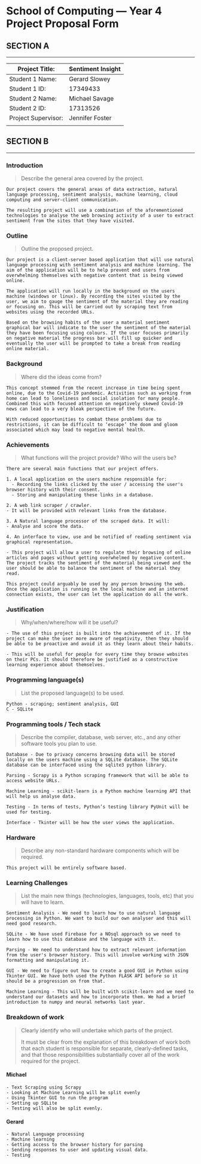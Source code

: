 # School of Computing &mdash; Year 4 Project Proposal Form


## SECTION A
---

|Project Title:       | Sentiment Insight |
|---------------------|-------------------|
|Student 1 Name:      | Gerard Slowey     |
|Student 1 ID:        | 17349433          |
|Student 2 Name:      | Michael Savage    |
|Student 2 ID:        | 17313526          |
|Project Supervisor:  | Jennifer Foster   |
|                     |                   |

## SECTION B
---

### Introduction

> Describe the general area covered by the project.

```
Our project covers the general areas of data extraction, natural language processing, sentiment analysis, machine learning, cloud computing and server-client communication. 

The resulting project will use a combination of the aforementioned technologies to analyse the web browsing activity of a user to extract sentiment from the sites that they have visited.
```
### Outline

> Outline the proposed project.

```
Our project is a client-server based application that will use natural language processing with sentiment analysis and machine learning. The aim of the application will be to help prevent end users from overwhelming themselves with negative content that is being viewed online.

The application will run locally in the background on the users machine (windows or linux). By recording the sites visited by the user, we aim to gauge the sentiment of the material they are reading or focusing on. This will be carried out by scraping text from websites using the recorded URLs.

Based on the browsing habits of the user a material sentiment graphical bar will indicate to the user the sentiment of the material they have been focusing using colours. If the user focuses primarily on negative material the progress bar will fill up quicker and eventually the user will be prompted to take a break from reading online material. 
```

### Background

> Where did the ideas come from?

```
This concept stemmed from the recent increase in time being spent online, due to the Covid-19 pandemic. Activities such as working from home can lead to loneliness and social isolation for many people. Combined this with focused attention on negatively skewed Covid-19 news can lead to a very bleak perspective of the future.

With reduced opportunities to combat these problems due to restrictions, it can be difficult to ‘escape’ the doom and gloom associated which may lead to negative mental health.
```

### Achievements

> What functions will the project provide? Who will the users be?

```
There are several main functions that our project offers.

1. A local application on the users machine responsible for:
  - Recording the links clicked by the user / accessing the user's browser history with their consent.
  - Storing and manipulating these links in a database.

2. A web link scraper / crawler.
- It will be provided with relevant links from the database.

3. A Natural language processor of the scraped data. It will:
- Analyse and score the data.

4. An interface to view, use and be notified of reading sentiment via graphical representation.
```

```
- This project will allow a user to regulate their browsing of online articles and pages without getting overwhelmed by negative content. The project tracks the sentiment of the material being viewed and the user should be able to balance the sentiment of the material they read. 

This project could arguably be used by any person browsing the web. Once the application is running on the local machine and an internet connection exists, the user can let the application do all the work.
```

### Justification

> Why/when/where/how will it be useful?

```
- The use of this project is built into the achievement of it. If the project can make the user more aware of negativity, then they should be able to be proactive and avoid it as they learn about their habits.

- This will be useful for people for every time they browse websites on their PCs. It should therefore be justified as a constructive learning experience about themselves.
```

### Programming language(s)

> List the proposed language(s) to be used.

```
Python - scraping; sentiment analysis, GUI
C - SQLite
```

### Programming tools / Tech stack

> Describe the compiler, database, web server, etc., and any other software tools you plan to use.

```
Database - Due to privacy concerns browsing data will be stored locally on the users machine using a SQLite database. The SQLite database can be interfaced using the sqlite3 python library.

Parsing - Scrapy is a Python scraping framework that will be able to access website URLs.

Machine Learning - scikit-learn is a Python machine learning API that will help us analyse data. 

Testing - In terms of tests, Python’s testing library PyUnit will be used for testing.

Interface - Tkinter will be how the user views the application.
```

### Hardware

> Describe any non-standard hardware components which will be required.

```
This project will be entirely software based.
```

### Learning Challenges

> List the main new things (technologies, languages, tools, etc) that you will have to learn.

```
Sentiment Analysis - We need to learn how to use natural language processing in Python. We want to build our own analyser and this will need good research.

SQLite - We have used Firebase for a NOsql approach so we need to learn how to use this database and the language with it.

Parsing - We need to understand how to extract relevant information from the user's browser history. This will involve working with JSON formatting and manipulating it.

GUI - We need to figure out how to create a good GUI in Python using Tkinter GUI. We have both used the Python FLASK API before so it should be a progression on from that.

Machine Learning - This will be built with scikit-learn and we need to understand our datasets and how to incorporate them. We had a brief introduction to numpy and neural networks last year.
```

### Breakdown of work

> Clearly identify who will undertake which parts of the project.
>
> It must be clear from the explanation of this breakdown of work both that each student is responsible for
> separate, clearly-defined tasks, and that those responsibilities substantially cover all of the work required
> for the project.

#### Michael

```
- Text Scraping using Scrapy
- Looking at Machine Learning will be split evenly
- Using Tkinter GUI to run the program
- Setting up SQLite
- Testing will also be split evenly.
```

#### Gerard

```
- Natural Language processing
- Machine learning
- Getting access to the browser history for parsing
- Sending responses to user and updating visual data.
- Testing
```